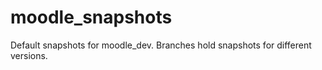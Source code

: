 # moodle_snapshots
Default snapshots for moodle_dev. Branches hold snapshots for different versions.
